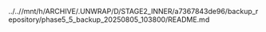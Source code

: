 ../..//mnt/h/ARCHIVE/.UNWRAP/D/STAGE2_INNER/a7367843de96/backup_repository/phase5_5_backup_20250805_103800/README.md